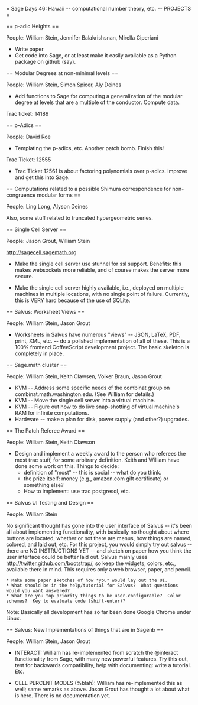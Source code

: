 = Sage Days 46: Hawaii -- computational number theory, etc. -- PROJECTS =

== p-adic Heights ==

People: William Stein, Jennifer Balakrishsnan, Mirella Ciperiani

 * Write paper
 * Get code into Sage, or at least make it easily available as a Python package on github (say).

== Modular Degrees at non-minimal levels ==

People: William Stein, Simon Spicer, Aly Deines

 * Add functions to Sage for computing a generalization of the modular degree at levels that are a multiple of the conductor.  Compute data.  

Trac ticket: 14189

== p-Adics ==

People: David Roe

  * Templating the p-adics, etc.  Another patch bomb.   Finish this!

Trac Ticket: 12555

  * Trac Ticket 12561 is about factoring polynomials over p-adics.  Improve and get this into Sage.

== Computations related to a possible Shimura correspondence for non-congruence modular forms ==

People: Ling Long, Alyson Deines

Also, some stuff related to truncated hypergeometric series. 

== Single Cell Server ==

People: Jason Grout, William Stein

http://sagecell.sagemath.org

 * Make the single cell server use stunnel for ssl support.  Benefits: this makes websockets more reliable, and of course makes the server more secure.

 * Make the single cell server highly available, i.e., deployed on multiple machines in multiple locations, with no single point of failure.  Currently, this is VERY hard because of the use of SQLite.

== Salvus: Worksheet Views ==

People: William Stein, Jason Grout

 * Worksheets in Salvus have numerous "views" -- JSON, LaTeX, PDF, print, XML, etc. -- do a polished implementation of all of these.  This is a 100% frontend CoffeeScript development project.  The basic skeleton is completely in place.

== Sage.math cluster ==

People: William Stein, Keith Clawsen, Volker Braun, Jason Grout

  * KVM -- Address some specific needs of the combinat group on combinat.math.washington.edu.  (See William for details.)
  * KVM -- Move the single cell server into a virtual machine.
  * KVM -- Figure out how to do live snap-shotting of virtual machine's RAM for infinite computations. 
  * Hardware -- make a plan for disk, power supply (and other?) upgrades. 

== The Patch Referee Award ==

People: William Stein, Keith Clawson

  * Design and implement a weekly award to the person who referees the most trac stuff, for some arbitrary definition.  Keith and William have done some work on this. Things to decide:
     * definition of "most" -- this is social -- what do you think.
     * the prize itself: money (e.g., amazon.com gift certificate) or something else?
     * How to implement: use trac postgresql, etc.

== Salvus UI Testing and Design ==

People: William Stein

No significant thought has gone into the user interface of Salvus -- it's been all about implementing functionality, with basically no thought about where buttons are located, whether or not there are menus, how things are named, colored, and laid out, etc.  For this project, you would simply try out salvus -- there are NO INSTRUCTIONS YET -- and sketch on paper how you think the user interface could be better laid out.    Salvus mainly uses http://twitter.github.com/bootstrap/, so keep the widgets, colors, etc., available there in mind.  This requires only a web browser, paper, and pencil.   

    * Make some paper sketches of how *you* would lay out the UI. 
    * What should be in the help/tutorial for Salvus?  What questions would you want answered?
    * What are you top priority things to be user-configurable?  Color schemes?  Key to evaluate code (shift-enter)?

Note: Basically all development has so far been done Google Chrome under Linux. 

== Salvus: New Implementations of things that are in Sagenb ==

People: William Stein, Jason Grout

 * INTERACT: William has re-implemented from scratch the @interact functionality from Sage, with many new powerful features.  Try this out, test for backwards compatibility, help with documenting: write a tutorial.  Etc. 

 * CELL PERCENT MODES (%blah): William has re-implemented this as well; same remarks as above.  Jason Grout has thought a lot about what is here.   There is no documentation yet. 


   
